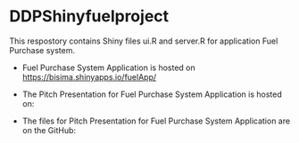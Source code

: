 # DDPShinyfuelproject
This respostory contains Shiny files ui.R and server.R for application Fuel Purchase system.

* Fuel Purchase System Application is hosted on https://bisima.shinyapps.io/fuelApp/

* The Pitch Presentation for Fuel Purchase System Application is hosted on:

* The files for Pitch Presentation for Fuel Purchase System Application are on the GitHub:

